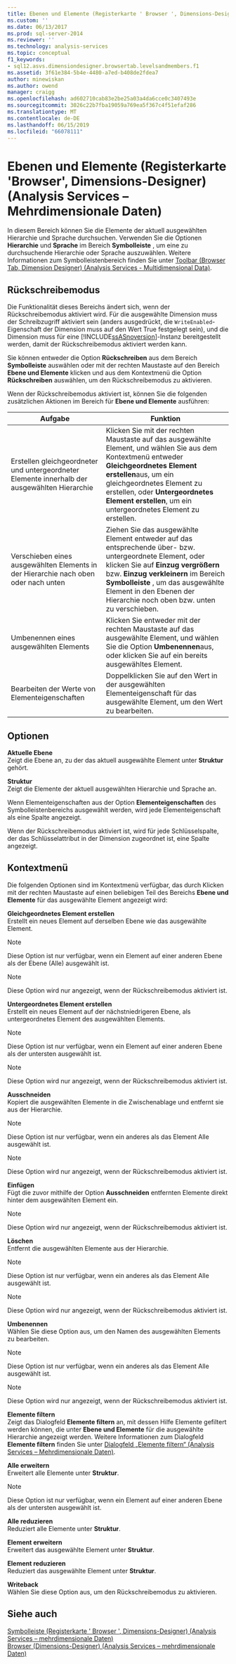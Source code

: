 ```yaml
---
title: Ebenen und Elemente (Registerkarte ' Browser ', Dimensions-Designer) (Analysis Services – mehrdimensionale Daten) | Microsoft-Dokumentation
ms.custom: ''
ms.date: 06/13/2017
ms.prod: sql-server-2014
ms.reviewer: ''
ms.technology: analysis-services
ms.topic: conceptual
f1_keywords:
- sql12.asvs.dimensiondesigner.browsertab.levelsandmembers.f1
ms.assetid: 3f61e384-5b4e-4480-a7ed-b408de2fdea7
author: minewiskan
ms.author: owend
manager: craigg
ms.openlocfilehash: ad602710cab83e2be25a03a4da6cce0c3407493e
ms.sourcegitcommit: 3026c22b7fba19059a769ea5f367c4f51efaf286
ms.translationtype: MT
ms.contentlocale: de-DE
ms.lasthandoff: 06/15/2019
ms.locfileid: "66078111"
---
```

# <a name="level-and-members-browser-tab-dimension-designer-analysis-services---multidimensional-data"></a>Ebenen und Elemente (Registerkarte 'Browser', Dimensions-Designer) (Analysis Services – Mehrdimensionale Daten)
  In diesem Bereich können Sie die Elemente der aktuell ausgewählten Hierarchie und Sprache durchsuchen. Verwenden Sie die Optionen **Hierarchie** und **Sprache** im Bereich **Symbolleiste** , um eine zu durchsuchende Hierarchie oder Sprache auszuwählen. Weitere Informationen zum Symbolleistenbereich finden Sie unter [Toolbar &#40;Browser Tab, Dimension Designer&#41; &#40;Analysis Services - Multidimensional Data&#41;](toolbar-browser-tab-dimension-designer-analysis-services-multidimensional-data.md).  
  
## <a name="writeback-mode"></a>Rückschreibemodus  
 Die Funktionalität dieses Bereichs ändert sich, wenn der Rückschreibemodus aktiviert wird. Für die ausgewählte Dimension muss der Schreibzugriff aktiviert sein (anders ausgedrückt, die `WriteEnabled`-Eigenschaft der Dimension muss auf den Wert True festgelegt sein), und die Dimension muss für eine [!INCLUDE[ssASnoversion](../includes/ssasnoversion-md.md)]-Instanz bereitgestellt werden, damit der Rückschreibemodus aktiviert werden kann.  
  
 Sie können entweder die Option **Rückschreiben** aus dem Bereich **Symbolleiste** auswählen oder mit der rechten Maustaste auf den Bereich **Ebene und Elemente** klicken und aus dem Kontextmenü die Option **Rückschreiben** auswählen, um den Rückschreibemodus zu aktivieren.  
  
 Wenn der Rückschreibemodus aktiviert ist, können Sie die folgenden zusätzlichen Aktionen im Bereich  für **Ebene und Elemente** ausführen:  
  
|Aufgabe|Funktion|  
|-----------|-------------|  
|Erstellen gleichgeordneter und untergeordneter Elemente innerhalb der ausgewählten Hierarchie|Klicken Sie mit der rechten Maustaste auf das ausgewählte Element, und wählen Sie aus dem Kontextmenü entweder **Gleichgeordnetes Element erstellen**aus, um ein gleichgeordnetes Element zu erstellen, oder **Untergeordnetes Element erstellen**, um ein untergeordnetes Element zu erstellen.|  
|Verschieben eines ausgewählten Elements in der Hierarchie nach oben oder nach unten|Ziehen Sie das ausgewählte Element entweder auf das entsprechende über- bzw. untergeordnete Element, oder klicken Sie auf **Einzug vergrößern** bzw. **Einzug verkleinern** im Bereich **Symbolleiste** , um das ausgewählte Element in den Ebenen der Hierarchie noch oben bzw. unten zu verschieben.|  
|Umbenennen eines ausgewählten Elements|Klicken Sie entweder mit der rechten Maustaste auf das ausgewählte Element, und wählen Sie die Option **Umbenennen**aus, oder klicken Sie auf ein bereits ausgewähltes Element.|  
|Bearbeiten der Werte von Elementeigenschaften|Doppelklicken Sie auf den Wert in der ausgewählten Elementeigenschaft für das ausgewählte Element, um den Wert zu bearbeiten.|  
  
## <a name="options"></a>Optionen  
 **Aktuelle Ebene**  
 Zeigt die Ebene an, zu der das aktuell ausgewählte Element unter **Struktur** gehört.  
  
 **Struktur**  
 Zeigt die Elemente der aktuell ausgewählten Hierarchie und Sprache an.  
  
 Wenn Elementeigenschaften aus der Option **Elementeigenschaften** des Symbolleistenbereichs ausgewählt werden, wird jede Elementeigenschaft als eine Spalte angezeigt.  
  
 Wenn der Rückschreibemodus aktiviert ist, wird für jede Schlüsselspalte, der das Schlüsselattribut in der Dimension zugeordnet ist, eine Spalte angezeigt.  
  
## <a name="context-menu"></a>Kontextmenü  
 Die folgenden Optionen sind im Kontextmenü verfügbar, das durch Klicken mit der rechten Maustaste auf einen beliebigen Teil des Bereichs **Ebene und Elemente** für das ausgewählte Element angezeigt wird:  
  
 **Gleichgeordnetes Element erstellen**  
 Erstellt ein neues Element auf derselben Ebene wie das ausgewählte Element.  
  
> [!NOTE]  
>  Diese Option ist nur verfügbar, wenn ein Element auf einer anderen Ebene als der Ebene (Alle) ausgewählt ist.  
  
> [!NOTE]  
>  Diese Option wird nur angezeigt, wenn der Rückschreibemodus aktiviert ist.  
  
 **Untergeordnetes Element erstellen**  
 Erstellt ein neues Element auf der nächstniedrigeren Ebene, als untergeordnetes Element des ausgewählten Elements.  
  
> [!NOTE]  
>  Diese Option ist nur verfügbar, wenn ein Element auf einer anderen Ebene als der untersten ausgewählt ist.  
  
> [!NOTE]  
>  Diese Option wird nur angezeigt, wenn der Rückschreibemodus aktiviert ist.  
  
 **Ausschneiden**  
 Kopiert die ausgewählten Elemente in die Zwischenablage und entfernt sie aus der Hierarchie.  
  
> [!NOTE]  
>  Diese Option ist nur verfügbar, wenn ein anderes als das Element Alle ausgewählt ist.  
  
> [!NOTE]  
>  Diese Option wird nur angezeigt, wenn der Rückschreibemodus aktiviert ist.  
  
 **Einfügen**  
 Fügt die zuvor mithilfe der Option **Ausschneiden** entfernten Elemente direkt hinter dem ausgewählten Element ein.  
  
> [!NOTE]  
>  Diese Option wird nur angezeigt, wenn der Rückschreibemodus aktiviert ist.  
  
 **Löschen**  
 Entfernt die ausgewählten Elemente aus der Hierarchie.  
  
> [!NOTE]  
>  Diese Option ist nur verfügbar, wenn ein anderes als das Element Alle ausgewählt ist.  
  
> [!NOTE]  
>  Diese Option wird nur angezeigt, wenn der Rückschreibemodus aktiviert ist.  
  
 **Umbenennen**  
 Wählen Sie diese Option aus, um den Namen des ausgewählten Elements zu bearbeiten.  
  
> [!NOTE]  
>  Diese Option ist nur verfügbar, wenn ein anderes als das Element Alle ausgewählt ist.  
  
> [!NOTE]  
>  Diese Option wird nur angezeigt, wenn der Rückschreibemodus aktiviert ist.  
  
 **Elemente filtern**  
 Zeigt das Dialogfeld **Elemente filtern** an, mit dessen Hilfe Elemente gefiltert werden können, die unter **Ebene und Elemente** für die ausgewählte Hierarchie angezeigt werden. Weitere Informationen zum Dialogfeld **Elemente filtern** finden Sie unter [Dialogfeld „Elemente filtern“ &#40;Analysis Services – Mehrdimensionale Daten&#41;](filter-members-dialog-box-analysis-services-multidimensional-data.md).  
  
 **Alle erweitern**  
 Erweitert alle Elemente unter **Struktur**.  
  
> [!NOTE]  
>  Diese Option ist nur verfügbar, wenn ein Element auf einer anderen Ebene als der untersten ausgewählt ist.  
  
 **Alle reduzieren**  
 Reduziert alle Elemente unter **Struktur**.  
  
 **Element erweitern**  
 Erweitert das ausgewählte Element unter **Struktur**.  
  
 **Element reduzieren**  
 Reduziert das ausgewählte Element unter **Struktur**.  
  
 **Writeback**  
 Wählen Sie diese Option aus, um den Rückschreibemodus zu aktivieren.  
  
## <a name="see-also"></a>Siehe auch  
 [Symbolleiste &#40;Registerkarte ' Browser ', Dimensions-Designer&#41; &#40;Analysis Services – mehrdimensionale Daten&#41;](toolbar-browser-tab-dimension-designer-analysis-services-multidimensional-data.md)   
 [Browser &#40;Dimensions-Designer&#41; &#40;Analysis Services – mehrdimensionale Daten&#41;](browser-dimension-designer-analysis-services-multidimensional-data.md)  
  
  
